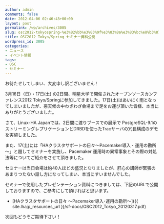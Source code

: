 ```yaml
---
author: admin
comments: false
date: 2012-04-06 02:46:43+00:00
layout: post
permalink: /wp/archives/3005
slug: osc2012-tokyospring-%e3%82%bb%e3%83%9f%e3%83%8a%e3%83%bc%e8%b3%87%e6%96%99%e5%85%ac%e9%96%8b
title: OSC2012 Tokyo/Spring セミナー資料公開
wordpress_id: 3005
categories:
- ニュース
- イベント情報
tags:
- OSC
- セミナー
---
```


お待たせしてしまい、大変申し訳ございません！

3月16日（日）・17日(土) の2日間、明星大学で開催されたオープンソースカンファレンス2012 Tokyo/Springに参加してきました。17日(土)はあいにく雨となってしまいましたが、悪天候の中わざわざ会場まで足をお運び頂いた皆様、本当にありがとうございました。

さて、Linux-HA Japanでは、2日間に渡りブースでの展示で PostgreSQL-9.1のストリーミングレプリケーションとDRBDを使ったTracサーバの冗長構成のデモを実施しました。

また、17(土)には「HAクラスタサポートの日々～Pacemaker導入・運用の勘所～」と題してセミナーを実施し、Pacemaker 運用時の異常事象とその際の対処法等についてご紹介をさせて頂きました。

セミナーは当日会場は約40人ほどの盛況となりましたが、肝心の講師が緊張のあまりつたない話し方になってしまい、本当にすいませんでした。

セミナーで使用したプレゼンテーション資料につきましては、下記のURLで公開しておりますので、ご参考にして頂ければと思います。



	
  * [HAクラスタサポートの日々 ～Pacemaker導入･運用の勘所～]({{ site.lhajp_resources_url }}/sf-docs/OSC2012_Tokyo_20120317.pdf)


次回もどうぞご期待下さい！
